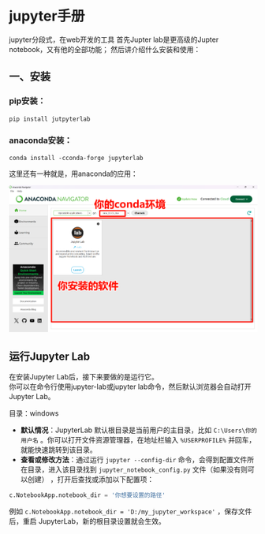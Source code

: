 # jupyter手册

jupyter分段式，在web开发的工具
首先Jupter lab是更高级的Jupter notebook，又有他的全部功能；
然后讲介绍什么安装和使用：
## 一、安装
### pip安装：

```shell
pip install jutpyterlab
```

### anaconda安装：

```shell
conda install -cconda-forge jupyterlab
```

这里还有一种就是，用anaconda的应用：

![image.png](https://raw.githubusercontent.com/lishiyu2006/picgo/main/cdning/202510151635255.png)
## **运行Jupyter Lab**

在安装Jupyter Lab后，接下来要做的是运行它。  
你可以在命令行使用jupyter-lab或jupyter lab命令，然后默认浏览器会自动打开Jupyter Lab。

目录：windows
- **默认情况**：JupyterLab 默认根目录是当前用户的主目录，比如 `C:\Users\你的用户名` 。你可以打开文件资源管理器，在地址栏输入 `%USERPROFILE%` 并回车，就能快速跳转到该目录。
- **查看或修改方法**：通过运行 `jupyter --config-dir` 命令，会得到配置文件所在目录，进入该目录找到 `jupyter_notebook_config.py` 文件（如果没有则可以创建） ，打开后查找或添加以下配置项：
```python
c.NotebookApp.notebook_dir = '你想要设置的路径'
```
例如 `c.NotebookApp.notebook_dir = 'D:/my_jupyter_workspace'` ，保存文件后，重启 JupyterLab，新的根目录设置就会生效。
